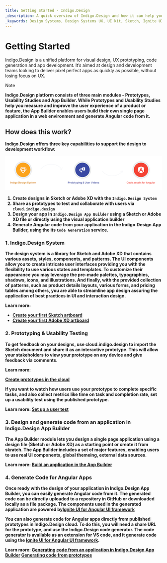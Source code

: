 ```yaml
---
title: Getting Started - Indigo.Design
_description: A quick overview of Indigo.Design and how it can help you to go from design to code seamlessly. 
_keywords: Design Systems, Design Systems UX, UI kit, Sketch, Ignite UI for Angular, Sketch to Angular, Sketch to Angular, Angular, Angular Design System, Export code from Sketch, Design Kits for Angular, Sketch HTML, Sketch to HTML, Sketch UI kits, prototypes, user-videos, code-generation
---
```


# Getting Started

Indigo.Design is a unified platform for visual design, UX prototyping, code generation and app development. It’s aimed at design and development teams looking to deliver pixel perfect apps as quickly as possible, without losing focus on UX.

> [!NOTE]
><b>Indigo.Design platform consists of three main modules - Prototypes, Usability Studies and App Builder. While Prototypes and Usability Studies help you measure and improve the user experience of a product or feature, the App Builder enables users build their own single page application in a web environment and generate Angular code from it.

## How does this work?

Indigo.Design offers three key capabilities to support the design to development workflow:

<img class="responsive-img" src="images/indigo-design-how-it-works.png" />

1. Create designs in Sketch or Adobe XD with the `Indigo.Design System`
2. Share as prototypes to test and collaborate with users via `cloud.indigo.design`
3. Design your app in `Indigo.Design App Builder` using a Sketch or Adobe XD file or directly using the visual application builder
4. Generate Angular code from your application in the Indigo.Design App Builder, using the its `Code Generation` service. 

### 1. Indigo.Design System

The design system is a library for Sketch and Adobe XD that contains various assets, styles, components, and patterns. Тhe UI components allow you to create intricate user interfaces providing you with the flexibility to use various states and templates. To customize their appearance you may leverage the pre-made palettes, typographies, shadows, icons, and illustrations. And finally, with the provided collection of patterns, such as product details layouts, various forms, and pricing tables among others, you are able to streamline app design assuring the application of best practices in UI and interaction design.

Learn more:
* [Create your first Sketch artboard](creating-artboard-sketch.md)
* [Create your first Adobe XD artboard](creating-artboard-adobexd.md)

### 2. Prototyping & Usability Testing

To get feedback on your designs, use cloud.indigo.design to import the Sketch document and share it as an interactive prototype. This will allow your stakeholders to view your prototype on any device and give feedback via comments.

Learn more:

[Create prototypes in the cloud](prototyping/creating-a-prototype.md)

If you want to watch how users use your prototype to complete specific tasks, and also collect metrics like time on task and completion rate, set up a usability test using the published prototype.

Learn more:
[Set up a user test](prototyping/set-up-a-user-test.md)


### 3. Design and generate code from an application in Indigo.Design App Builder

The App Builder module lets you design a single page application using a design file (Sketch or Adobe XD) as a starting point or create it from skratch. The App Builder includes a set of major features, enabling users to use real UI components, global themeing, external data sources.

Learn more:
[Build an application in the App Builder](appbuilder.md)


### 4. Generate Code for Angular Apps

Once ready with the design of your application in Indigo.Design App Builder, you can easily generate Angular code from it. The generated code can be directly uploaded to a repository in GitHub or downloaded locally as a file package. The components used in the generated application are powered by[Ignite UI for Angular UI framework](https://www.infragistics.com/products/ignite-ui-angular)

You can also generate code for Angular apps directly from published prototypes in Indigo.Design cloud. To do this, you will need a share URL for the prototype, and use the Indigo.Design code generator. The code generator is available as an extension for VS code, and it generate code using the [Ignite UI for Angular UI framework](https://www.infragistics.com/products/ignite-ui-angular).

Learn more:
[Generating code from an application in Indigo.Design App Builder](appbuilder/generate-app.md)
[Generating code from prototypes](codegen/installing-vs-code-extension.md)
